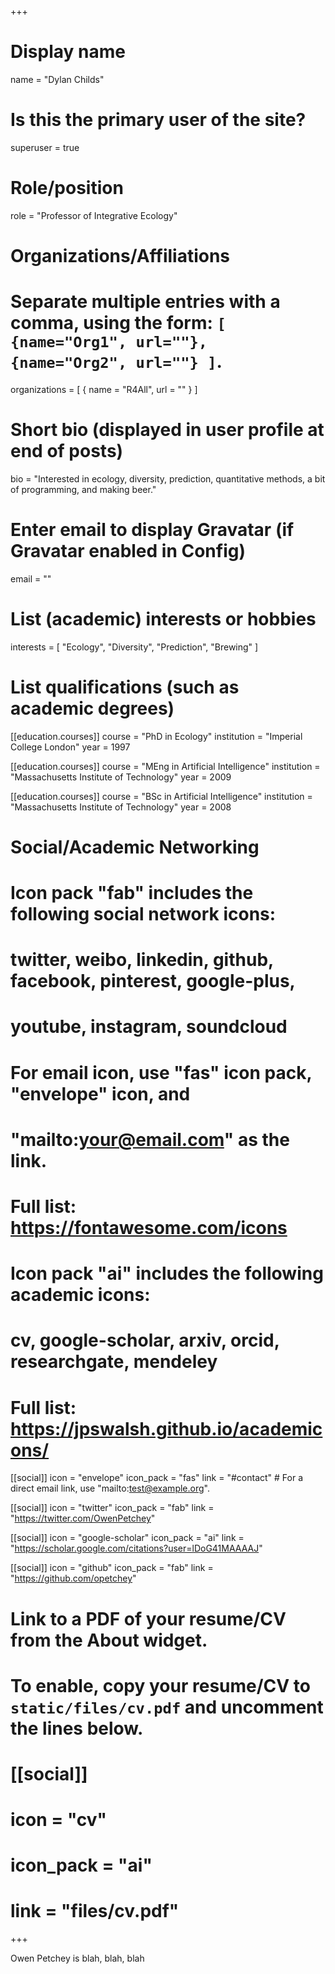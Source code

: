 +++
# Display name
name = "Dylan Childs"

# Is this the primary user of the site?
superuser = true

# Role/position
role = "Professor of Integrative Ecology"

# Organizations/Affiliations
#   Separate multiple entries with a comma, using the form: `[ {name="Org1", url=""}, {name="Org2", url=""} ]`.
organizations = [ { name = "R4All", url = "" } ]

# Short bio (displayed in user profile at end of posts)
bio = "Interested in ecology, diversity, prediction, quantitative methods, a bit of programming, and making beer."

# Enter email to display Gravatar (if Gravatar enabled in Config)
email = ""

# List (academic) interests or hobbies
interests = [
  "Ecology",
  "Diversity",
  "Prediction",
  "Brewing"
]

# List qualifications (such as academic degrees)
[[education.courses]]
  course = "PhD in Ecology"
  institution = "Imperial College London"
  year = 1997

[[education.courses]]
  course = "MEng in Artificial Intelligence"
  institution = "Massachusetts Institute of Technology"
  year = 2009

[[education.courses]]
  course = "BSc in Artificial Intelligence"
  institution = "Massachusetts Institute of Technology"
  year = 2008

# Social/Academic Networking
#
# Icon pack "fab" includes the following social network icons:
#
#   twitter, weibo, linkedin, github, facebook, pinterest, google-plus,
#   youtube, instagram, soundcloud
#
#   For email icon, use "fas" icon pack, "envelope" icon, and
#   "mailto:your@email.com" as the link.
#
#   Full list: https://fontawesome.com/icons
#
# Icon pack "ai" includes the following academic icons:
#
#   cv, google-scholar, arxiv, orcid, researchgate, mendeley
#
#   Full list: https://jpswalsh.github.io/academicons/

[[social]]
  icon = "envelope"
  icon_pack = "fas"
  link = "#contact"  # For a direct email link, use "mailto:test@example.org".

[[social]]
  icon = "twitter"
  icon_pack = "fab"
  link = "https://twitter.com/OwenPetchey"

[[social]]
  icon = "google-scholar"
  icon_pack = "ai"
  link = "https://scholar.google.com/citations?user=lDoG41MAAAAJ"

[[social]]
  icon = "github"
  icon_pack = "fab"
  link = "https://github.com/opetchey"

# Link to a PDF of your resume/CV from the About widget.
# To enable, copy your resume/CV to `static/files/cv.pdf` and uncomment the lines below.
# [[social]]
#   icon = "cv"
#   icon_pack = "ai"
#   link = "files/cv.pdf"

+++

Owen Petchey is blah, blah, blah
